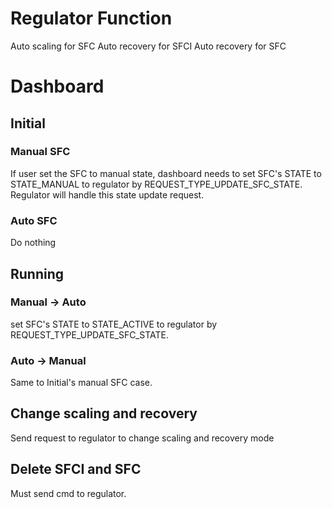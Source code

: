 # Regulator Function
Auto scaling for SFC
Auto recovery for SFCI
Auto recovery for SFC

# Dashboard
## Initial
### Manual SFC
If user set the SFC to manual state, dashboard needs to set SFC's STATE to STATE_MANUAL to regulator by REQUEST_TYPE_UPDATE_SFC_STATE.
Regulator will handle this state update request.

### Auto SFC
Do nothing


## Running
### Manual -> Auto
set SFC's STATE to STATE_ACTIVE to regulator by REQUEST_TYPE_UPDATE_SFC_STATE.

### Auto -> Manual
Same to Initial's manual SFC case.

## Change scaling and recovery
Send request to regulator to change scaling and recovery mode


## Delete SFCI and SFC
Must send cmd to regulator.
